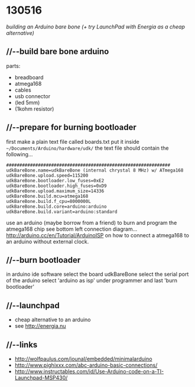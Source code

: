 130516
======

_building an Arduino bare bone (+ try LaunchPad with Energia as a cheap alternative)_

//--build bare bone arduino
---------------------------

parts:

* breadboard
* atmega168
* cables
* usb connector
* (led 5mm)
* (1kohm resistor)

//--prepare for burning bootloader
----------------------------------

first make a plain text file called boards.txt
put it inside `~/Documents/Arduino/hardware/udk/`
the text file should contain the following...

    ##############################################################
    udkBareBone.name=udkBareBone (internal chrystal 8 MHz) w/ ATmega168
    udkBareBone.upload.speed=115200
    udkBareBone.bootloader.low_fuses=0xE2
    udkBareBone.bootloader.high_fuses=0xD9
    udkBareBone.upload.maximum_size=14336
    udkBareBone.build.mcu=atmega168
    udkBareBone.build.f_cpu=8000000L
    udkBareBone.build.core=arduino:arduino
    udkBareBone.build.variant=arduino:standard


use an arduino (maybe borrow from a friend) to burn and program the atmega168 chip
see bottom left connection diagram... <http://arduino.cc/en/Tutorial/ArduinoISP>
on how to connect a atmega168 to an arduino without external clock.

//--burn bootloader
-------------------
in arduino ide software select the board udkBareBone
select the serial port of the arduino
select 'arduino as isp' under programmer
and last 'burn bootloader'

//--launchpad
-------------
* cheap alternative to an arduino
* see <http://energia.nu>

//--links
---------
* <http://wolfpaulus.com/jounal/embedded/minimalarduino>
* <http://www.pighixxx.com/abc-arduino-basic-connections/>
* <http://www.instructables.com/id/Use-Arduino-code-on-a-TI-Launchpad-MSP430/>
